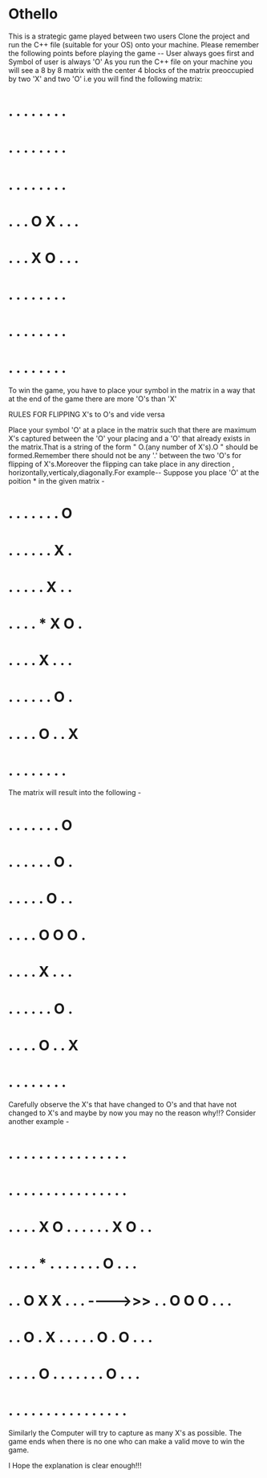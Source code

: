 # Othello
This is a strategic game played between two users
Clone the project and run the C++ file (suitable for your OS) onto your machine.
Please remember the following points before playing the game -- User always goes first and Symbol of user is always 'O'
As you run the C++ file on your machine you will see a 8 by 8 matrix with the center 4 blocks of the matrix preoccupied by two 'X' and two 'O' i.e you will find the following matrix: 

# . . . . . . . .
# . . . . . . . .
# . . . . . . . .
# . . . O X . . .
# . . . X O . . .
# . . . . . . . .
# . . . . . . . .
# . . . . . . . .

To win the game, you have to place your symbol in the matrix in a way that at the end of the game there are more 'O's than 'X'

RULES FOR FLIPPING X's to O's and vide versa

Place your symbol 'O' at a place in the matrix such that there are maximum X's captured between the 'O' your placing and a 'O' that already exists in the matrix.That is a string of the form " O.(any number of X's).O " should be formed.Remember there should not be any '.' between the two 'O's for flipping of X's.Moreover the flipping can take place in any direction , horizontally,verticaly,diagonally.For example-- Suppose you place 'O' at the poition * in the given matrix - 

# . . . . . . . O
# . . . . . . X .
# . . . . . X . .
# . . . . * X O .
# . . . . X . . .
# . . . . . . O .
# . . . . O . . X
# . . . . . . . .


The matrix will result into the following - 

# . . . . . . . O
# . . . . . . O .
# . . . . . O . .
# . . . . O O O .
# . . . . X . . .
# . . . . . . O .
# . . . . O . . X
# . . . . . . . .

Carefully observe the X's that have changed to O's and that have not changed to X's and maybe by now you may no the reason why!!?
Consider another example -
# . . . . . . . .                   . . . . . . . .
# . . . . . . . .                   . . . . . . . .
# . . . . X O . .                   . . . . X O . .
# . . . . * . . .                   . . . . O . . .
# . . O X X . . .         ---->>>   . . O O O . . .
# . . O . X . . .                   . . O . O . . .
# . . . . O . . .                   . . . . O . . .
# . . . . . . . .                   . . . . . . . .


Similarly the Computer will try to capture as many X's as possible.
The game ends when there is no one who can make a valid move to win the game.

I Hope the explanation is clear enough!!!
